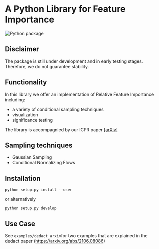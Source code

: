 # A Python Library for Feature Importance

![Python package](https://github.com/gcskoenig/rfi/workflows/Python%20package/badge.svg?branch=master)

## Disclaimer

The package is still under development and in early testing stages. Therefore, we do not guarantee stability. 

## Functionality

In this library we offer an implementation of Relative Feature Importance including:

- a variety of conditional sampling techniques
- visualization
- significance testing

The library is accompagnied by our ICPR paper [[arXiv]](https://arxiv.org/abs/2007.08283)

## Sampling techniques

- Gaussian Sampling
- Conditional Normalizing Flows

## Installation

```
python setup.py install --user
```

or alternatively

```
python setup.py develop
```

## Use Case

See `examples/dedact_arxiv`for two examples that are explained in the dedact paper (https://arxiv.org/abs/2106.08086)
